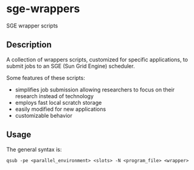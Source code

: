 # sge-wrappers
SGE wrapper scripts

## Description
A collection of wrappers scripts, customized for specific applications, to submit jobs to an SGE (Sun Grid Engine) scheduler.

Some features of these scripts:

  - simplifies job submission allowing researchers to focus on their research instead of technology
  - employs fast local scratch storage
  - easily modified for new applications
  - customizable behavior
  
## Usage
The general syntax is:

```
qsub -pe <parallel_environment> <slots> -N <program_file> <wrapper>
```


